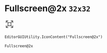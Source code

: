 # Fullscreen@2x `32x32`
<img src="/img/Fullscreen@2x.png" width=32 height=32>

``` CSharp
EditorGUIUtility.IconContent("Fullscreen@2x")
```
```
Fullscreen@2x
```
